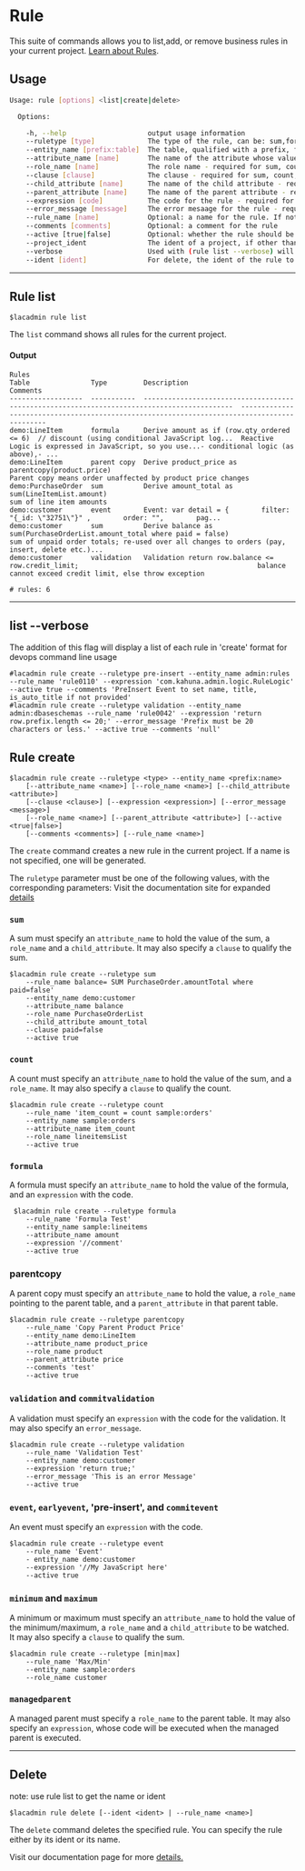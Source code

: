 # Rule

This suite of commands allows you to list,add, or remove business rules in your current project. [Learn about Rules](https://docops.ca.com/ca-live-api-creator/4-0/en/creating-apis/logic/learning-rules).  

## Usage
```sh
Usage: rule [options] <list|create|delete>

  Options:

    -h, --help                    output usage information
    --ruletype [type]             The type of the rule, can be: sum,formula,validation,parentcopy
    --entity_name [prefix:table]  The table, qualified with a prefix, for the rule
    --attribute_name [name]       The name of the attribute whose value is computed by the rule. Required for sum, count, formula, minimum, maximum.
    --role_name [name]            The role name - required for sum, count, minimum, maximum
    --clause [clause]             The clause - required for sum, count, minimum, maximum
    --child_attribute [name]      The name of the child attribute - required for sum, minimum, maximum
    --parent_attribute [name]     The name of the parent attribute - required for parent copy
    --expression [code]           The code for the rule - required for formula,events and validations
    --error_message [message]     The error mesaage for the rule - required for validations
    --rule_name [name]            Optional: a name for the rule. If not specified, a name will be generated.
    --comments [comments]         Optional: a comment for the rule
    --active [true|false]         Optional: whether the rule should be active, true by default
    --project_ident               The ident of a project, if other than the current project
    --verbose                     Used with (rule list --verbose) will give a detailed create script for each rule
    --ident [ident]               For delete, the ident of the rule to delete
```

***
## Rule list
    $lacadmin rule list

The `list` command shows all rules for the current project.

#### Output
	Rules
	Table               Type         Description                                                                                   Comments
	------------------  -----------  --------------------------------------------------------------------------------------------  --------------------------------------------------------------------------------------------
	demo:LineItem       formula      Derive amount as if (row.qty_ordered <= 6)  // discount (using conditional JavaScript log...  Reactive Logic is expressed in JavaScript, so you use...- conditional logic (as above),- ...
	demo:LineItem       parent copy  Derive product_price as parentcopy(product.price)                                             Parent copy means order unaffected by product price changes
	demo:PurchaseOrder  sum          Derive amount_total as sum(LineItemList.amount)                                               sum of line item amounts
	demo:customer       event        Event: var detail = {        filter: "{_id: \"32751\"}" ,        order: "",        pag...
	demo:customer       sum          Derive balance as sum(PurchaseOrderList.amount_total where paid = false)                      sum of unpaid order totals; re-used over all changes to orders (pay, insert, delete etc.)...
	demo:customer       validation   Validation return row.balance <= row.credit_limit;                                            balance cannot exceed credit limit, else throw exception
	
	# rules: 6
***
## list --verbose
The addition of this flag will display a list of each rule in 'create' format for devops command line usage
```$xslt
#lacadmin rule create --ruletype pre-insert --entity_name admin:rules --rule_name 'rule0110' --expression 'com.kahuna.admin.logic.RuleLogic' --active true --comments 'PreInsert Event to set name, title, is_auto_title if not provided'
#lacadmin rule create --ruletype validation --entity_name admin:dbaseschemas --rule_name 'rule0042' --expression 'return row.prefix.length <= 20;' --error_message 'Prefix must be 20 characters or less.' --active true --comments 'null'
```

## Rule create
    $lacadmin rule create --ruletype <type> --entity_name <prefix:name> 
    	[--attribute_name <name>] [--role_name <name>] [--child_attribute <attribute>]
    	[--clause <clause>] [--expression <expression>] [--error_message <message>]
    	[--role_name <name>] [--parent_attribute <attribute>] [--active <true|false>]
    	[--comments <comments>] [--rule_name <name>]

The `create` command creates a new rule in the current project. If a name is not specified,
one will be generated.

The `ruletype` parameter must be one of the following values, with the corresponding parameters:
Visit the documentation site for expanded [details](http://docs.espressologic.com/docs/reference#TOC-Live-Logic)

### `sum`
A sum must specify an `attribute_name` to hold the value of the sum, a `role_name` and a 
`child_attribute`. It may also specify a `clause` to qualify the sum.
```
$lacadmin rule create --ruletype sum 
	--rule_name balance= SUM PurchaseOrder.amountTotal where paid=false'
	--entity_name demo:customer 
	--attribute_name balance 
	--role_name PurchaseOrderList 
	--child_attribute amount_total
	--clause paid=false
	--active true	
```
### `count`
A count must specify an `attribute_name` to hold the value of the sum, and a `role_name`.
It may also specify a `clause` to qualify the count.
```
$lacadmin rule create --ruletype count 
	--rule_name 'item_count = count sample:orders'
	--entity_name sample:orders 
	--attribute_name item_count 
	--role_name lineitemsList 
	--active true	
```
### `formula`
A formula must specify an `attribute_name` to hold the value of the formula, and an `expression`
with the code.
```
 $lacadmin rule create --ruletype formula 
 	--rule_name 'Formula Test' 
 	--entity_name sample:lineitems 
 	--attribute_name amount 
 	--expression '//comment'
 	--active true	
```
### parentcopy
A parent copy must specify an `attribute_name` to hold the value, a `role_name` pointing to the
parent table, and a `parent_attribute` in that parent table.
```
$lacadmin rule create --ruletype parentcopy 
	--rule_name 'Copy Parent Product Price' 
	--entity_name demo:LineItem 
	--attribute_name product_price 
	--role_name product 
	--parent_attribute price 
	--comments 'test' 
	--active true
```
### `validation` and `commitvalidation`
A validation must specify an `expression` with the code for the validation. It may also specify
an `error_message`.
```
$lacadmin rule create --ruletype validation 
	--rule_name 'Validation Test' 
	--entity_name demo:customer 
	--expression 'return true;'  
	--error_message 'This is an error Message'
	--active true
```
### `event`, `earlyevent`, 'pre-insert', and `commitevent`
An event must specify an `expression` with the code.
```
$lacadmin rule create --ruletype event 
	--rule_name 'Event'
	- entity_name demo:customer
	--expression '//My JavaScript here'
	--active true
```
### `minimum` and `maximum`
A minimum or maximum must specify an `attribute_name` to hold the value of the minimum/maximum,
a `role_name` and a `child_attribute` to be watched. It may also specify a `clause` to qualify the sum.
```
$lacadmin rule create --ruletype [min|max] 
	--rule_name 'Max/Min'
	--entity_name sample:orders
	--role_name customer 
```
### `managedparent`
A managed parent must specify a `role_name` to the parent table. It may also specify an
`expression`, whose code will be executed when the managed parent is executed.

***

## Delete
note: use rule list to get the name or ident

	$lacadmin rule delete [--ident <ident> | --rule_name <name>]

The `delete` command deletes the specified rule. You can specify the rule either by its ident or its name.  

Visit our documentation page for more [details.](http://ca-doc.espressologic.com/docs/logic-designer/business-logic)
